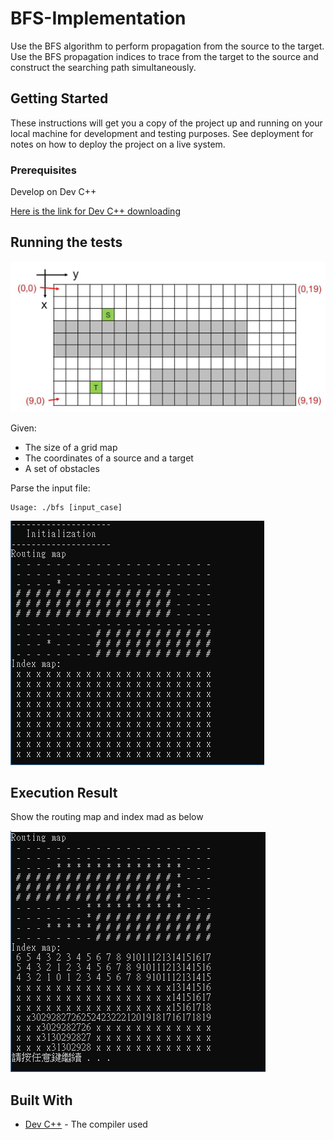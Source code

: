 # BFS-Implementation
Use the BFS algorithm to perform propagation from the source to the target.<br/>
Use the BFS propagation indices to trace from the target to the source and construct the searching path simultaneously.

## Getting Started

These instructions will get you a copy of the project up and running on your local machine for development and testing purposes. See deployment for notes on how to deploy the project on a live system.

### Prerequisites

Develop on Dev C++

[Here is the link for Dev C++ downloading](https://sourceforge.net/projects/orwelldevcpp/)


## Running the tests

![image](https://github.com/chun128/BFS-Implementation/blob/master/BFS%20pictures/BFS_input_case.JPG)

Given:<br/>
* The size of a grid map<br/>
* The coordinates of a source and a target<br/>
* A set of obstacles<br/>

Parse the input file: <br/>
```
Usage: ./bfs [input_case]
```

![image](https://github.com/chun128/BFS-Implementation/blob/master/BFS%20pictures/BFS_initial_map.jpg)


## Execution Result

Show the routing map and index mad as below

![image](https://github.com/chun128/BFS-Implementation/blob/master/BFS%20pictures/BFS_after_routing.jpg)


## Built With

* [Dev C++](http://www.bloodshed.net/devcpp.html) - The compiler used
 
